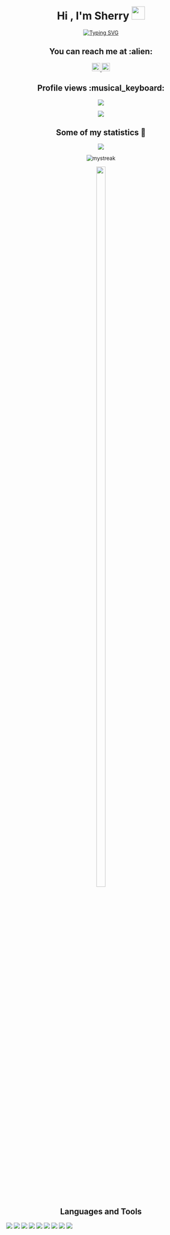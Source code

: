 <h1 align="center">Hi , I'm Sherry <img src="https://media.giphy.com/media/hvRJCLFzcasrR4ia7z/giphy.gif" width="35"></h1>

<div align="center">
<a href="https://git.io/typing-svg"><img src="https://readme-typing-svg.demolab.com?font=Time+New+Roman&size=25&center=true&vCenter=true&width=600&height=100&&color=F0B5F7&lines=Gradudate+of+CMU,;Software+Engineer+%40+FinTech,;Cloud+Computing❤,;Distributed+System❤" alt="Typing SVG" /></a>
</div>

<h2 align="center">You can reach me at :alien:</h2>

<p align="center">
  <a href="https://www.linkedin.com/in/xiaoxuanlu/">
    <img alt="Sherry's LinkdeIn" width="22px" src="https://www.vectorlogo.zone/logos/linkedin/linkedin-icon.svg" />
  </a>

  <a href="https://www.instagram.com/sherrrryxxl/?hl=en">
    <img alt="Sherry's Instagram" width="22px" src="https://www.vectorlogo.zone/logos/instagram/instagram-icon.svg" />
  </a>
</p>


<h2 align="center">Profile views :musical_keyboard:</h2>
<p align="center">
  <img src="https://komarev.com/ghpvc/?username=XiaoxuanLu&color=ff69b4&style=for-the-badge"/>
</p>
<p align="center">
  <img src="https://profile-counter.glitch.me/XiaoxuanLu/count.svg">
</p>
  


<h2 align="center">Some of my statistics 🚀</h2>
<p align="center">
  <img src="https://github-readme-stats.vercel.app/api?username=XiaoxuanLu&show_icons=true&theme=tokyonight"/>
</p>
<p align="center">
  <img src="https://github-readme-streak-stats.herokuapp.com/?user=XiaoxuanLu&theme=tokyonight" alt="mystreak"/>
</p>
<p align="center">
  <img style="height:70%;width:49%;max-width: 10%" src="https://github-readme-stats.vercel.app/api/top-langs/?username=XiaoxuanLu&theme=tokyonight&layout=compact"/>
</p>


<h2 align="center">Languages and Tools </h2>

<img src="https://img.shields.io/badge/c++%20-%2300599C.svg?&style=for-the-badge&logo=c%2B%2B&logoColor=white">   <img src="https://img.shields.io/badge/python%20-%2314354C.svg?&style=for-the-badge&logo=python&logoColor=white">   <img src="https://img.shields.io/badge/javascript%20-%23323330.svg?&style=for-the-badge&logo=javascript&logoColor=%23F7DF1E">   <img src="https://img.shields.io/badge/html5%20-%23E34F26.svg?&style=for-the-badge&logo=html5&logoColor=white">   <img src="https://img.shields.io/badge/css3%20-%231572B6.svg?&style=for-the-badge&logo=css3&logoColor=white">   <img src="https://img.shields.io/badge/react%20-%2320232a.svg?&style=for-the-badge&logo=react&logoColor=%2361DAFB">   <img src="https://img.shields.io/badge/bootstrap%20-%23563D7C.svg?&style=for-the-badge&logo=bootstrap&logoColor=white">   <img src="https://img.shields.io/badge/git%20-%23F05033.svg?&style=for-the-badge&logo=git&logoColor=white"/>   <img src="http://img.shields.io/badge/-VS%20Code-000000?style=for-the-badge&logo=Visual-studio-code&logoColor=blue">

